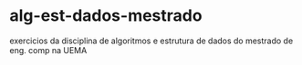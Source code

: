 # alg-est-dados-mestrado
exercicios da disciplina de algoritmos e estrutura de dados do mestrado de eng. comp na UEMA

